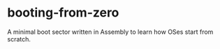 # booting-from-zero
A minimal boot sector written in Assembly to learn how OSes start from scratch.
